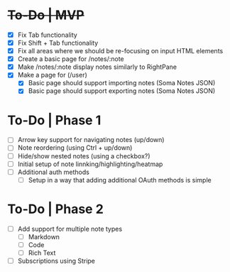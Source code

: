 # ~~To-Do | MVP~~

- [x] Fix Tab functionality
- [x] Fix Shift + Tab functionality
- [x] Fix all areas where we should be re-focusing on input HTML elements
- [x] Create a basic page for /notes/:note
- [x] Make /notes/:note display notes similarly to RightPane
- [x] Make a page for (/user)
  - [x] Basic page should support importing notes (Soma Notes JSON)
  - [x] Basic page should support exporting notes (Soma Notes JSON)

# To-Do | Phase 1

- [ ] Arrow key support for navigating notes (up/down)
- [ ] Note reordering (using Ctrl + up/down)
- [ ] Hide/show nested notes (using a checkbox?)
- [ ] Initial setup of note linnking/highlighting/heatmap
- [ ] Additional auth methods
  - [ ] Setup in a way that adding additional OAuth methods is simple

# To-Do | Phase 2

- [ ] Add support for multiple note types
  - [ ] Markdown
  - [ ] Code
  - [ ] Rich Text
- [ ] Subscriptions using Stripe
